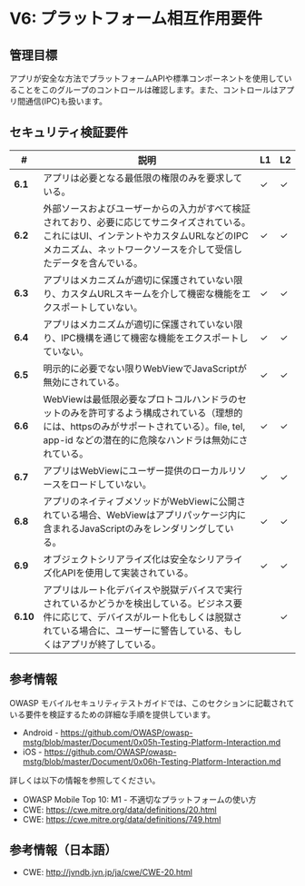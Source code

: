 # V6: プラットフォーム相互作用要件

## 管理目標

アプリが安全な方法でプラットフォームAPIや標準コンポーネントを使用していることをこのグループのコントロールは確認します。また、コントロールはアプリ間通信(IPC)も扱います。

## セキュリティ検証要件

| # | 説明 | L1 | L2 |
| --- | --- | --- | --- |
| **6.1** | アプリは必要となる最低限の権限のみを要求している。 | ✓ | ✓ |
| **6.2** | 外部ソースおよびユーザーからの入力がすべて検証されており、必要に応じてサニタイズされている。これにはUI、インテントやカスタムURLなどのIPCメカニズム、ネットワークソースを介して受信したデータを含んでいる。 | ✓ | ✓ |
| **6.3** | アプリはメカニズムが適切に保護されていない限り、カスタムURLスキームを介して機密な機能をエクスポートしていない。 | ✓ | ✓ |
| **6.4** | アプリはメカニズムが適切に保護されていない限り、IPC機構を通じて機密な機能をエクスポートしていない。 | ✓ | ✓ |
| **6.5** | 明示的に必要でない限りWebViewでJavaScriptが無効にされている。 | ✓ | ✓ |
| **6.6** | WebViewは最低限必要なプロトコルハンドラのセットのみを許可するよう構成されている（理想的には、httpsのみがサポートされている）。file, tel, app-id などの潜在的に危険なハンドラは無効にされている。 | ✓ | ✓ |
| **6.7** | アプリはWebViewにユーザー提供のローカルリソースをロードしていない。 | ✓ | ✓ |
| **6.8** | アプリのネイティブメソッドがWebViewに公開されている場合、WebViewはアプリパッケージ内に含まれるJavaScriptのみをレンダリングしている。 | ✓ | ✓ |
| **6.9** | オブジェクトシリアライズ化は安全なシリアライズ化APIを使用して実装されている。 | ✓ | ✓ |
| **6.10** | アプリはルート化デバイスや脱獄デバイスで実行されているかどうかを検出している。ビジネス要件に応じて、デバイスがルート化もしくは脱獄されている場合に、ユーザーに警告している、もしくはアプリが終了している。 |  | ✓ |

## 参考情報

OWASP モバイルセキュリティテストガイドでは、このセクションに記載されている要件を検証するための詳細な手順を提供しています。

- Android - https://github.com/OWASP/owasp-mstg/blob/master/Document/0x05h-Testing-Platform-Interaction.md
- iOS - https://github.com/OWASP/owasp-mstg/blob/master/Document/0x06h-Testing-Platform-Interaction.md

詳しくは以下の情報を参照してください。

- OWASP Mobile Top 10: M1 - 不適切なプラットフォームの使い方
- CWE: https://cwe.mitre.org/data/definitions/20.html
- CWE: https://cwe.mitre.org/data/definitions/749.html

## 参考情報（日本語）

- CWE: http://jvndb.jvn.jp/ja/cwe/CWE-20.html
